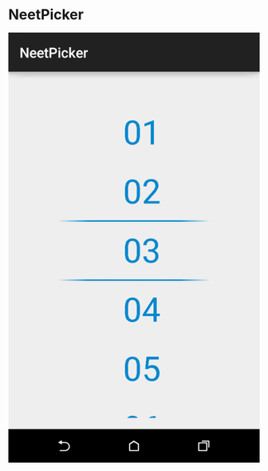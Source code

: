 # NeetPicker
<img src="https://github.com/azril0409/NeetPicker/blob/master/demo.png?raw=true" alt="demo.png">
